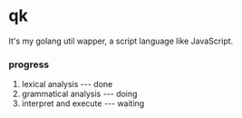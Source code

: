 # qk
It's my golang util wapper,  a script language like JavaScript.

### progress
1. lexical analysis   --- done
2. grammatical analysis   --- doing
3. interpret and execute  --- waiting
